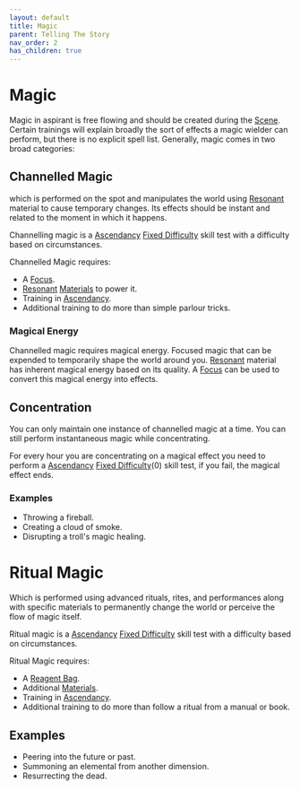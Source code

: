 ```yaml
---
layout: default
title: Magic
parent: Telling The Story
nav_order: 2
has_children: true
---
```


# Magic

Magic in aspirant is free flowing and should be created during the [Scene](Core/Terminology#Scene). Certain trainings will explain broadly the sort of effects a magic wielder can perform, but there is no explicit spell list. Generally, magic comes in two broad categories:

## Channelled Magic

which is performed on the spot and manipulates the world using [Resonant](Resonant) material to cause temporary changes. Its effects should be instant and related to the moment in which it happens.

Channelling magic is a [Ascendancy](Core/Spirit#Ascendancy) [Fixed Difficulty](Core/Skills#Fixed%20Difficulty) skill test with a difficulty based on circumstances.

Channelled Magic requires:

- A [Focus](Game/Example-Gear#Focus).
- [Resonant](Resonant) [Materials](Materials) to power it.
- Training in [Ascendancy](Core/Spirit#Ascendancy).
- Additional training to do more than simple parlour tricks.

### Magical Energy

Channelled magic requires magical energy. Focused magic that can be expended to temporarily shape the world around you. [Resonant](Resonant) material has inherent magical energy based on its quality. A [Focus](Game/Example-Gear#Focus) can be used to convert this magical energy into effects.

## Concentration

You can only maintain one instance of channelled magic at a time. You can still perform instantaneous magic while concentrating.

For every hour you are concentrating on a magical effect you need to perform a [Ascendancy](Core/Spirit#Ascendancy) [Fixed Difficulty](Core/Skills#Fixed%20Difficulty)(0) skill test, if you fail, the magical effect ends.

### Examples

- Throwing a fireball.
- Creating a cloud of smoke.
- Disrupting a troll's magic healing.

# Ritual Magic

Which is performed using advanced rituals, rites, and performances along with specific materials to permanently change the world or perceive the flow of magic itself.

Ritual magic is a [Ascendancy](Core/Spirit#Ascendancy) [Fixed Difficulty](Core/Skills#Fixed%20Difficulty) skill test with a difficulty based on circumstances.

Ritual Magic requires:

- A [Reagent Bag](Game/Example-Gear#Reagent%20Bag).
- Additional [Materials](Materials).
- Training in [Ascendancy](Core/Spirit#Ascendancy).
- Additional training to do more than follow a ritual from a manual or book.

## Examples

- Peering into the future or past.
- Summoning an elemental from another dimension.
- Resurrecting the dead.
